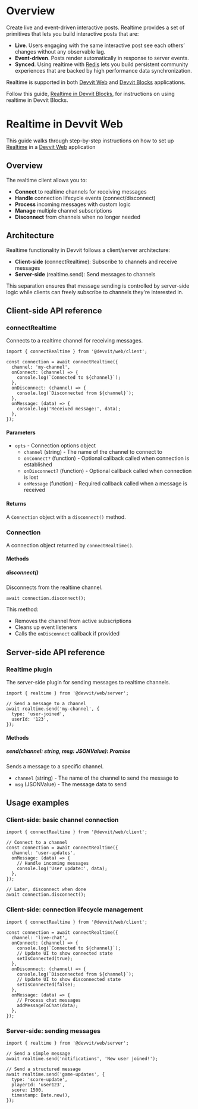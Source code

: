 # Overview

Create live and event-driven interactive posts. Realtime provides a set of primitives that lets you build interactive posts that are:

- **Live**. Users engaging with the same interactive post see each others’ changes without any observable lag.
- **Event-driven**. Posts render automatically in response to server events.
- **Synced**. Using realtime with [Redis](../server/redis.mdx) lets you build persistent community experiences that are backed by high performance data synchronization.

Realtime is supported in both [Devvit Web](../devvit-web/devvit_web_overview.mdx) and [Devvit Blocks](../blocks/overview.md) applications.

Follow this guide, [Realtime in Devvit Blocks](./realtime_in_devvit_blocks.md), for instructions on using realtime in Devvit Blocks.

# Realtime in Devvit Web

This guide walks through step-by-step instructions on how to set up [Realtime](./overview.md) in a [Devvit Web](../devvit-web/devvit_web_overview.mdx) application

## Overview

The realtime client allows you to:

- **Connect** to realtime channels for receiving messages
- **Handle** connection lifecycle events (connect/disconnect)
- **Process** incoming messages with custom logic
- **Manage** multiple channel subscriptions
- **Disconnect** from channels when no longer needed

## Architecture

Realtime functionality in Devvit follows a client/server architecture:

- **Client-side** (connectRealtime): Subscribe to channels and receive messages
- **Server-side** (realtime.send): Send messages to channels

This separation ensures that message sending is controlled by server-side logic while clients can freely subscribe to channels they're interested in.

## Client-side API reference

### connectRealtime

Connects to a realtime channel for receiving messages.

```tsx
import { connectRealtime } from '@devvit/web/client';

const connection = await connectRealtime({
  channel: 'my-channel',
  onConnect: (channel) => {
    console.log(`Connected to ${channel}`);
  },
  onDisconnect: (channel) => {
    console.log(`Disconnected from ${channel}`);
  },
  onMessage: (data) => {
    console.log('Received message:', data);
  },
});
```

#### Parameters

- `opts` - Connection options object
  - `channel` (string) - The name of the channel to connect to
  - `onConnect?` (function) - Optional callback called when connection is established
  - `onDisconnect?` (function) - Optional callback called when connection is lost
  - `onMessage` (function) - Required callback called when a message is received

#### Returns

A `Connection` object with a `disconnect()` method.

### Connection

A connection object returned by `connectRealtime()`.

#### Methods

##### disconnect()

Disconnects from the realtime channel.

```tsx
await connection.disconnect();
```

This method:

- Removes the channel from active subscriptions
- Cleans up event listeners
- Calls the `onDisconnect` callback if provided

## Server-side API reference

### Realtime plugin

The server-side plugin for sending messages to realtime channels.

```tsx
import { realtime } from '@devvit/web/server';

// Send a message to a channel
await realtime.send('my-channel', {
  type: 'user-joined',
  userId: '123',
});
```

#### Methods

##### send(channel: string, msg: JSONValue): Promise<void>

Sends a message to a specific channel.

- `channel` (string) - The name of the channel to send the message to
- `msg` (JSONValue) - The message data to send

## Usage examples

### Client-side: basic channel connection

```tsx
import { connectRealtime } from '@devvit/web/client';

// Connect to a channel
const connection = await connectRealtime({
  channel: 'user-updates',
  onMessage: (data) => {
    // Handle incoming messages
    console.log('User update:', data);
  },
});

// Later, disconnect when done
await connection.disconnect();
```

### Client-side: connection lifecycle management

```tsx
import { connectRealtime } from '@devvit/web/client';

const connection = await connectRealtime({
  channel: 'live-chat',
  onConnect: (channel) => {
    console.log(`Connected to ${channel}`);
    // Update UI to show connected state
    setIsConnected(true);
  },
  onDisconnect: (channel) => {
    console.log(`Disconnected from ${channel}`);
    // Update UI to show disconnected state
    setIsConnected(false);
  },
  onMessage: (data) => {
    // Process chat messages
    addMessageToChat(data);
  },
});
```

### Server-side: sending messages

```tsx
import { realtime } from '@devvit/web/server';

// Send a simple message
await realtime.send('notifications', 'New user joined!');

// Send a structured message
await realtime.send('game-updates', {
  type: 'score-update',
  playerId: 'user123',
  score: 1500,
  timestamp: Date.now(),
});
```
